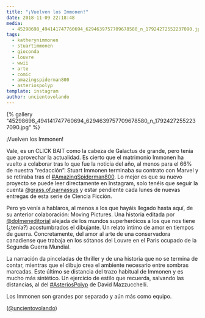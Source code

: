 ```yaml
---
title: "¡Vuelven los Immonen!"
date: 2018-11-09 22:18:48
media: 
  - 45298698_494141747760694_6294639757709678580_n_17924272552237090.jpg
tags: 
  - katherynimmonen
  - stuartimmonen
  - gioconda
  - louvre
  - wwii
  - arte
  - comic
  - amazingspiderman800
  - asteriospolyp
template: instagram
author: uncientovolando
---
```


{% gallery "45298698_494141747760694_6294639757709678580_n_17924272552237090.jpg" %}

¡Vuelven los Immonen!

Vale, es un CLICK BAIT como la cabeza de Galactus de grande, pero tenía que aprovechar la actualidad. Es cierto que el matrimonio Immonen ha vuelto a colaborar tras lo que fue la noticia del año, al menos para el 66% de nuestra “redacción”: Stuart Immonen terminaba su contrato con Marvel y se retiraba tras el [#AmazingSpiderman800](/tags/amazingspiderman800). Lo mejor es que su nuevo proyecto se puede leer directamente en Instagram, solo tenéis que seguir la cuenta [@grass.of.parnassus](https://instagram.com/grass.of.parnassus) y estar pendiente cada lunes de nuevas entregas de esta serie de Ciencia Ficción.

Pero yo venía a hablaros, al menos a los que hayáis llegado hasta aquí, de su anterior colaboración: Moving Pictures. Una historia editada por [@dolmeneditorial](https://instagram.com/dolmeneditorial) alejada de los mundos superheróicos a los que nos tiene (¿tenía?) acostumbrados el dibujante. Un relato íntimo de amor en tiempos de guerra. Concretamente, del amor al arte de una conservadora canadiense que trabaja en los sótanos del Louvre en el Paris ocupado de la Segunda Guerra Mundial.

La narración da pinceladas de thriller y de una historia que no se termina de contar, mientras que el dibujo crea el ambiente necesario entre sombras marcadas. Este último se distancia del trazo habitual de Immonen y es mucho más sintético. Un ejercicio de estilo que recuerda, salvando las distancias, al del [#AsteriosPolyp](/tags/asteriospolyp) de David Mazzucchelli.

Los Immonen son grandes por separado y aún más como equipo.

([@uncientovolando](https://instagram.com/uncientovolando))

